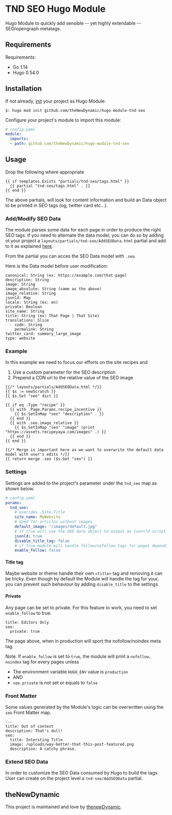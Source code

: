 # TND SEO Hugo Module

Hugo Module to quickly add sensible -- yet highly extendable -- SEO/opengraph metatags.  

## Requirements

Requirements:
- Go 1.14
- Hugo 0.54.0


## Installation

If not already, [init](https://gohugo.io/hugo-modules/use-modules/#initialize-a-new-module) your project as Hugo Module:

```
$: hugo mod init github.com/theNewDynamic/hugo-module-tnd-seo
```

Configure your project's module to import this module:

```yaml
# config.yaml
module:
  imports:
  - path: github.com/theNewDynamic/hugo-module-tnd-seo
```

## Usage

Drop the following where appropriate
```
{{ if templates.Exists "partials/tnd-seo/tags.html" }}
  {{ partial "tnd-seo/tags.html" . }}
{{ end }}
```

The above partials, will look for content information and build an Data object to be printed in SEO tags (og, twitter card etc...).

### Add/Modify SEO Data

The module parses some data for each page in order to produce the right SEO tags.
If you need to alternate the data model, you can do so by adding ot your project a `layouts/partials/tnd-seo/AddSEOData.html` partial and add to it as explained [here](/layouts/partials/tnd-seo/eAddSEODataxtend.html).

From the partial you can acces the SEO Data model with `.seo`.

Here is the Data model before user modification:

```
canonical: String (ex: https://example.com/that-page)
description: String
image: String
image_absolute: String (same as the above)
image_relative: String
jsonld: Map
locale: String (ex: en)
private: Boolean
site_name: String
title: String (ex: That Page | That Site)
translations: Slice
  - code: String
    permalink: String
twitter_card: summary_large_image
type: website
```

### Example

In this example we need to focus our efforts on the site recipes and
1. Use a custom parameter for the SEO description
2. Prepend a CDN url to the relative value of the SEO image

```
{{/* layouts/partials/AddSEOData.html */}}
{{ $s := newScratch }}
{{ $s.Set "seo" dict }}

{{ if eq .Type "recipe" }}
  {{ with .Page.Params.recipe_incentive }}
    {{ $s.SetInMap "seo" "description" . }}
  {{ end }}
  {{ with .seo.image_relative }}
    {{ $s.SetInMap "seo" "image" (print "https://assets.recipeyaya.com/images" .) }}
  {{ end }}
{{ end }}

{{/* Merge is important here as we want to overwrite the default data model with user's edits */}}
{{ return merge .seo ($s.Get "seo") }}
```

### Settings

Settings are added to the project's parameter under the `tnd_seo` map as shown below.

```yaml
# config.yaml
params:
  tnd_seo:
    # overides .Site.Title
    site_name: MyWebsite 
    # Used for articles without images
    default_image: "/images/default.jpg"
    # if true will use the SEO data object to output an json+ld script tag.
    jsonld: true
    disable_title_tag: false
    # if true module will handle follow/nofollow tags for pages depending on environment and Front Matter setting.
    enable_follow: false
```

#### Title tag

Maybe website or theme handle their own `<title>` tag and removing it can be tricky. Even though by default the Module will handle the tag for your, you can prevent such behaviour by adding `disable_title` to the settings.

#### Private
Any page can be set to private. For this feature to work, you need to set `enable_follow` to true.

```
title: Editors Only
seo:
  private: true
```

The page above, when in production will sport the nofollow/noindex meta tag. 

Note: If `enable_follow` is set to `true`, the module will print a `nofollow, noindex` tag for every pages unless
- The environment variable `HUGO_ENV` value is `production`
- AND 
- `seo.private` is not set or equals to `false` 


### Front Matter

Some values generated by the Module's logic can be overwritten using the `seo` Front Matter map.

```
---
title: Out of context
description: That's dull!
seo:
  title: Intersting Title
  image: /uploads/way-better-that-this-post-featured.png
  description: A catchy phrase.
```

### Extend SEO Data

In order to customize the SEO Data consumed by Hugo to build the tags. User can create on the project level a `tnd-seo/AddSEOData` partial.

## theNewDynamic

This project is maintained and love by [thenewDynamic](https://www.thenewdynamic.com).
